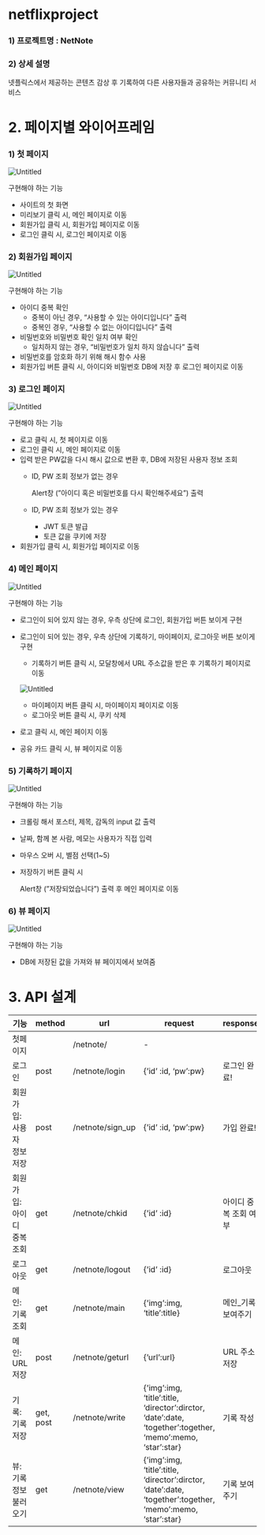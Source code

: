 # netflixproject
### 1) 프로젝트명 : NetNote

### 2) 상세 설명

넷플릭스에서 제공하는 콘텐츠 감상 후 기록하여 다른 사용자들과 공유하는 커뮤니티 서비스

# 2. 페이지별 와이어프레임

### 1) 첫 페이지

![Untitled](https://s3-us-west-2.amazonaws.com/secure.notion-static.com/96c88bcd-f301-45fe-a012-2bfc0ce87115/Untitled.png)

구현해야 하는 기능

- 사이트의 첫 화면
- 미리보기 클릭 시, 메인 페이지로 이동
- 회원가입 클릭 시, 회원가입 페이지로 이동
- 로그인 클릭 시, 로그인 페이지로 이동

### 2) 회원가입 페이지

![Untitled](https://s3-us-west-2.amazonaws.com/secure.notion-static.com/0ab50561-69e7-4b1e-aa9b-7791df8e49bc/Untitled.png)

구현해야 하는 기능

- 아이디 중복 확인
    - 중복이 아닌 경우, “사용할 수 있는 아이디입니다” 출력
    - 중복인 경우, “사용할 수 없는 아이디입니다” 출력
- 비밀번호와 비밀번호 확인 일치 여부 확인
    - 일치하지 않는 경우, “비밀번호가 일치 하지 않습니다” 출력
- 비밀번호를 암호화 하기 위해 해시 함수 사용
- 회원가입 버튼 클릭 시, 아이디와 비밀번호 DB에 저장 후 로그인 페이지로 이동

### 3) 로그인 페이지

![Untitled](https://s3-us-west-2.amazonaws.com/secure.notion-static.com/4b510c00-5646-43a4-96cc-f6824917bdab/Untitled.png)

구현해야 하는 기능

- 로고 클릭 시, 첫 페이지로 이동
- 로그인 클릭 시, 메인 페이지로 이동
- 입력 받은 PW값을 다시 해시 값으로 변환 후, DB에 저장된 사용자 정보 조회
    - ID, PW 조회 정보가 없는 경우
        
        Alert창 (”아이디 혹은 비밀번호를 다시 확인해주세요”) 출력
        
    - ID, PW 조회 정보가 있는 경우
        - JWT 토큰 발급
        - 토큰 값을 쿠키에 저장
- 회원가입 클릭 시, 회원가입 페이지로 이동

### 4) 메인 페이지

![Untitled](https://s3-us-west-2.amazonaws.com/secure.notion-static.com/e1536c21-cc12-4dcd-bb6c-a5af1adc9039/Untitled.png)

구현해야 하는 기능

- 로그인이 되어 있지 않는 경우, 우측 상단에 로그인, 회원가입 버튼 보이게 구현
- 로그인이 되어 있는 경우, 우측 상단에 기록하기, 마이페이지, 로그아웃 버튼 보이게 구현
    - 기록하기 버튼 클릭 시, 모달창에서 URL 주소값을 받은 후 기록하기 페이지로 이동
    
    ![Untitled](https://s3-us-west-2.amazonaws.com/secure.notion-static.com/0a4cfd6b-5fdc-4914-acbe-f02241d16e7d/Untitled.png)
    
    - 마이페이지 버튼 클릭 시, 마이페이지 페이지로 이동
    - 로그아웃 버튼 클릭 시, 쿠키 삭제
- 로고 클릭 시, 메인 페이지 이동
- 공유 카드 클릭 시, 뷰 페이지로 이동

### 5) 기록하기 페이지

![Untitled](https://s3-us-west-2.amazonaws.com/secure.notion-static.com/313bc7bb-8118-48cf-a5b8-29d7d151c0fd/Untitled.png)

구현해야 하는 기능

- 크롤링 해서 포스터, 제목, 감독의 input 값 출력
- 날짜, 함께 본 사람, 메모는 사용자가 직접 입력
- 마우스 오버 시, 별점 선택(1~5)
- 저장하기 버튼 클릭 시
    
    Alert창 (”저장되었습니다”) 출력 후 메인 페이지로 이동
    

### 6) 뷰 페이지

![Untitled](https://s3-us-west-2.amazonaws.com/secure.notion-static.com/400eb643-4ee8-4957-8d85-f0f15bbeb54b/Untitled.png)

구현해야 하는 기능

- DB에 저장된 값을 가져와 뷰 페이지에서 보여줌

# 3. API 설계

| 기능 | method | url | request | response |
| --- | --- | --- | --- | --- |
| 첫페이지 |  | /netnote/ | - |  |
| 로그인 | post | /netnote/login | {’id’ :id, ‘pw’:pw} | 로그인 완료! |
| 회원가입: 사용자 정보 저장 | post | /netnote/sign_up | {’id’ :id, ‘pw’:pw} | 가입 완료! |
| 회원가입: 아이디 중복 조회 | get | /netnote/chkid | {’id’ :id} | 아이디 중복 조회 여부 |
| 로그아웃 | get | /netnote/logout | {’id’ :id} | 로그아웃 |
| 메인: 기록 조회 | get | /netnote/main | {’img’:img, ‘title’:title} | 메인_기록 보여주기 |
| 메인: URL 저장 | post | /netnote/geturl | {’url’:url} | URL 주소 저장 |
| 기록: 기록 저장 | get, post | /netnote/write | {’img’:img, ‘title’:title, ‘director’:dirctor, ‘date’:date,  ‘together’:together, ‘memo’:memo, ‘star’:star} | 기록 작성 |
| 뷰: 기록정보 불러오기 | get | /netnote/view | {’img’:img, ‘title’:title, ‘director’:dirctor, ‘date’:date, ‘together’:together, ‘memo’:memo, ‘star’:star} | 기록 보여주기 |

